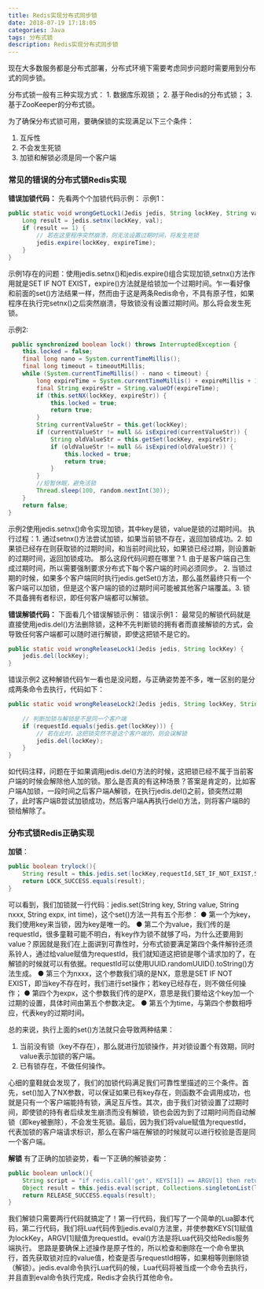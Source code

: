 ```yaml
---
title: Redis实现分布式同步锁
date: 2018-07-19 17:18:05
categories: Java
tags: 分布式锁
description: Redis实现分布式同步锁
---
```


现在大多数服务都是分布式部署，分布式环境下需要考虑同步问题时需要用到分布式的同步锁。
<!--more -->
分布式锁一般有三种实现方式：
	1. 数据库乐观锁；
	2. 基于Redis的分布式锁；
	3. 基于ZooKeeper的分布式锁。

为了确保分布式锁可用，要确保锁的实现满足以下三个条件：
 1. 互斥性
 2. 不会发生死锁
 3. 加锁和解锁必须是同一个客户端

### 常见的错误的分布式锁Redis实现
**错误加锁代码：**
先看两个个加锁代码示例：
示例1：
```java
public static void wrongGetLock1(Jedis jedis, String lockKey, String val, int expireTime) {
    Long result = jedis.setnx(lockKey, val);
    if (result == 1) {
        // 若在这里程序突然崩溃，则无法设置过期时间，将发生死锁
        jedis.expire(lockKey, expireTime);
    }
}
```
示例1存在的问题：使用jedis.setnx()和jedis.expire()组合实现加锁,setnx()方法作用就是SET IF NOT EXIST，expire()方法就是给锁加一个过期时间。乍一看好像和前面的set()方法结果一样，然而由于这是两条Redis命令，不具有原子性，如果程序在执行完setnx()之后突然崩溃，导致锁没有设置过期时间。那么将会发生死锁。


示例2:
```java
 public synchronized boolean lock() throws InterruptedException {
    this.locked = false;
    final long nano = System.currentTimeMillis();
    final long timeout = timeoutMillis;
    while (System.currentTimeMillis() - nano < timeout) {
        long expireTime = System.currentTimeMillis() + expireMillis + 1;
        final String expireStr = String.valueOf(expireTime);
        if (this.setNX(lockKey, expireStr)) {
            this.locked = true;
            return true;
        }
        String currentValueStr = this.get(lockKey);
        if (currentValueStr != null && isExpired(currentValueStr)) {
            String oldValueStr = this.getSet(lockKey, expireStr);
            if (oldValueStr != null && isExpired(oldValueStr)) {
                this.locked = true;
                return true;
            }
        }
        //短暂休眠，避免活锁
        Thread.sleep(100, random.nextInt(30));
    }
    return false;
}
```
示例2使用jedis.setnx()命令实现加锁，其中key是锁，value是锁的过期时间。
执行过程：1. 通过setnx()方法尝试加锁，如果当前锁不存在，返回加锁成功。2. 如果锁已经存在则获取锁的过期时间，和当前时间比较，如果锁已经过期，则设置新的过期时间，返回加锁成功。
那么这段代码问题在哪里？1. 由于是客户端自己生成过期时间，所以需要强制要求分布式下每个客户端的时间必须同步。 2. 当锁过期的时候，如果多个客户端同时执行jedis.getSet()方法，那么虽然最终只有一个客户端可以加锁，但是这个客户端的锁的过期时间可能被其他客户端覆盖。3. 锁不具备拥有者标识，即任何客户端都可以解锁。

**错误解锁代码：**
下面看几个错误解锁示例：
错误示例1：
最常见的解锁代码就是直接使用jedis.del()方法删除锁，这种不先判断锁的拥有者而直接解锁的方式，会导致任何客户端都可以随时进行解锁，即使这把锁不是它的。
```Java
public static void wrongReleaseLock1(Jedis jedis, String lockKey) {
    jedis.del(lockKey);
}
```

错误示例2
这种解锁代码乍一看也是没问题，与正确姿势差不多，唯一区别的是分成两条命令去执行，代码如下：
```Java
public static void wrongReleaseLock2(Jedis jedis, String lockKey, String requestId) {
 
    // 判断加锁与解锁是不是同一个客户端
    if (requestId.equals(jedis.get(lockKey))) {
        // 若在此时，这把锁突然不是这个客户端的，则会误解锁
        jedis.del(lockKey);
    }
}
```
如代码注释，问题在于如果调用jedis.del()方法的时候，这把锁已经不属于当前客户端的时候会解除他人加的锁。那么是否真的有这种场景？答案是肯定的，比如客户端A加锁，一段时间之后客户端A解锁，在执行jedis.del()之前，锁突然过期了，此时客户端B尝试加锁成功，然后客户端A再执行del()方法，则将客户端B的锁给解除了。

### 分布式锁Redis正确实现

**加锁**：
```Java
public boolean trylock(){
    String result = this.jedis.set(lockKey,requestId,SET_IF_NOT_EXIST,SET_WITH_EXPIRE_TIME_MILLISECONDS,expireTime);
    return LOCK_SUCCESS.equals(result);
}
```
可以看到，我们加锁就一行代码：jedis.set(String key, String value, String nxxx, String expx, int time)，这个set()方法一共有五个形参：
  ● 第一个为key，我们使用key来当锁，因为key是唯一的。
  ● 第二个为value，我们传的是requestId，很多童鞋可能不明白，有key作为锁不就够了吗，为什么还要用到value？原因就是我们在上面讲到可靠性时，分布式锁要满足第四个条件解铃还须系铃人，通过给value赋值为requestId，我们就知道这把锁是哪个请求加的了，在解锁的时候就可以有依据。requestId可以使用UUID.randomUUID().toString()方法生成。
  ● 第三个为nxxx，这个参数我们填的是NX，意思是SET IF NOT EXIST，即当key不存在时，我们进行set操作；若key已经存在，则不做任何操作；
  ● 第四个为expx，这个参数我们传的是PX，意思是我们要给这个key加一个过期的设置，具体时间由第五个参数决定。
  ● 第五个为time，与第四个参数相呼应，代表key的过期时间。
  
总的来说，执行上面的set()方法就只会导致两种结果：
1. 当前没有锁（key不存在），那么就进行加锁操作，并对锁设置个有效期，同时value表示加锁的客户端。
2.  已有锁存在，不做任何操作。

心细的童鞋就会发现了，我们的加锁代码满足我们可靠性里描述的三个条件。首先，set()加入了NX参数，可以保证如果已有key存在，则函数不会调用成功，也就是只有一个客户端能持有锁，满足互斥性。其次，由于我们对锁设置了过期时间，即使锁的持有者后续发生崩溃而没有解锁，锁也会因为到了过期时间而自动解锁（即key被删除），不会发生死锁。最后，因为我们将value赋值为requestId，代表加锁的客户端请求标识，那么在客户端在解锁的时候就可以进行校验是否是同一个客户端。

**解锁**
有了正确的加锁姿势，看一下正确的解锁姿势：
```Java
public boolean unlock(){
    String script = "if redis.call('get', KEYS[1]) == ARGV[1] then return redis.call('del', KEYS[1]) else return 0 end";
    Object result = this.jedis.eval(script, Collections.singletonList(lockKey), Collections.singletonList(requestId));
    return RELEASE_SUCCESS.equals(result);
}
```

我们解锁只需要两行代码就搞定了！第一行代码，我们写了一个简单的Lua脚本代码，第二行代码，我们将Lua代码传到jedis.eval()方法里，并使参数KEYS[1]赋值为lockKey，ARGV[1]赋值为requestId。eval()方法是将Lua代码交给Redis服务端执行。
思路是要确保上述操作是原子性的，所以检查和删除在一个命令里执行，首先获取锁对应的value值，检查是否与requestId相等，如果相等则删除锁（解锁）。jedis.eval命令执行Lua代码的候，Lua代码将被当成一个命令去执行，并且直到eval命令执行完成，Redis才会执行其他命令。